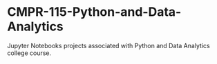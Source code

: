 # CMPR-115-Python-and-Data-Analytics
Jupyter Notebooks projects associated with Python and Data Analytics college course. 
